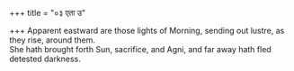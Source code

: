 +++
title = "०३ एता उ"

+++
Apparent eastward are those lights of Morning, sending out lustre, as they rise, around them.  
     She hath brought forth Sun, sacrifice, and Agni, and far away hath fled detested darkness.